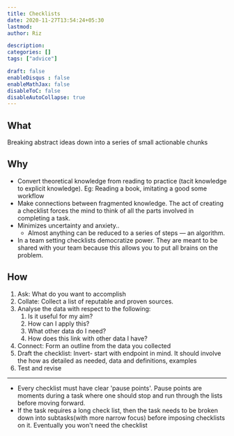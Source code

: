 ```yaml
---
title: Checklists
date: 2020-11-27T13:54:24+05:30
lastmod: 
author: Riz

description: 
categories: []
tags: ["advice"]

draft: false
enableDisqus : false
enableMathJax: false
disableToC: false
disableAutoCollapse: true
---
```


## What
Breaking abstract ideas down into a series of small actionable chunks

## Why
- Convert theoretical knowledge from reading to practice (tacit knowledge to explicit knowledge). Eg: Reading a book, imitating a good some workflow
- Make connections between fragmented knowledge. The act of creating a checklist forces the mind to think of all the parts involved in completing a task.
- Minimizes uncertainty and anxiety.. 
	-  Almost anything can be reduced to a series of steps — an algorithm. 
- In a team setting checklists democratize power. They are meant to be shared with your team because this allows you to put all brains on the problem.

## How
1. Ask: What do you want to accomplish
2. Collate: Collect a list of reputable and proven sources.
3. Analyse the data with respect to the following:
	1. Is it useful for my aim?
	2. How can I apply this?
	3. What other data do I need?
	4. How does this link with other data I have?
4. Connect: Form an outline from the data you collected
5. Draft the checklist: Invert- start with endpoint in mind. It should involve the how as detailed as needed, data and definitions, examples
6. Test and revise
---
- Every checklist must have clear 'pause points'. Pause points are moments during a task where one should stop and run through the lists before moving forward. 
- If the task requires a long check list, then the task needs to be broken down into subtasks(with more narrow focus) before imposing checklists on it.
Eventually you won't need the checklist

